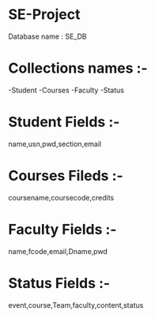 # SE-Project

Database name : SE_DB

# Collections names :-

-Student
-Courses
-Faculty
-Status

# Student Fields :-

name,usn,pwd,section,email

# Courses Fileds :-

coursename,coursecode,credits

# Faculty Fields :-

name,fcode,email,Dname,pwd

# Status Fields :-

event,course,Team,faculty,content,status
